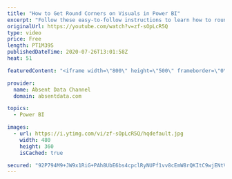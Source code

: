 ```yaml
---
title: "How to Get Round Corners on Visuals in Power BI"
excerpt: "Follow these easy-to-follow instructions to learn how to round the corners of your visuals borders in Power BI."
originalUrl: https://youtube.com/watch?v=zf-sOpLcR5Q
type: video
price: Free
length: PT1M39S
publishedDateTime: 2020-07-26T13:01:58Z
heat: 51

featuredContent: "<iframe width=\"800\" height=\"500\" frameborder=\"0\" src=\"https://www.youtube.com/embed/zf-sOpLcR5Q\" allow=\"accelerometer; autoplay; encrypted-media; gyroscope; picture-in-picture\" allowfullscreen></iframe>"

provider:
  name: Absent Data Channel
  domain: absentdata.com

topics:
  - Power BI

images:
  - url: https://i.ytimg.com/vi/zf-sOpLcR5Q/hqdefault.jpg
    width: 480
    height: 360
    isCached: true

secured: "92P794M9+JW9x1RiG+PAh8UbE6bs4cpclRyNUPf1vv8cEmW8rQKItC9wjENtVsN00ZeXmuB+f8xF/4RC/Rb4J+xW9QDQz6NJwVuIz4QaZm9MIbe4HZNrDbA/UMBmpyq+eB4VrLLb+//PX7Aqrzf3019Mk8hvlz+gpsv933r5Sb0VNxUwfKDJJWn45Bk/L7rvUzMgDatpWplqNyV5DUe5ZR+Jt6ev5N4Iq8mfjq1dPfGijqw01mV0/kKBh7gV8oMJqRIrPPNm7k0/C+cx1BxVHW3c9bwCM2NXvdOQalq0oORZ2uDbQO9/v4Ys9ZZ40N2n7LQAHdcY8CR+JvdBEE/wq3w5YjGFyRmY9Vd6nE6RAW1I745pdTOIdZyNwNy0APR4Ck9lIYbzR5dDxTjGEJWYkSNQNDM7xr5aVRABnaSRtmk=;vvKUV7eRMuYm+xBsnepxvQ=="
---
```


